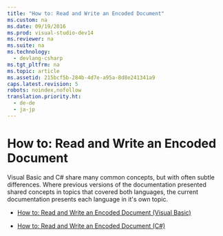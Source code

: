 ```yaml
---
title: "How to: Read and Write an Encoded Document"
ms.custom: na
ms.date: 09/19/2016
ms.prod: visual-studio-dev14
ms.reviewer: na
ms.suite: na
ms.technology: 
  - devlang-csharp
ms.tgt_pltfrm: na
ms.topic: article
ms.assetid: 215bcf5b-284b-4d7e-a95a-8d8e241341a9
caps.latest.revision: 5
robots: noindex,nofollow
translation.priority.ht: 
  - de-de
  - ja-jp
---
```

# How to: Read and Write an Encoded Document
Visual Basic and C# share many common concepts, but with often subtle differences. Where previous versions of the documentation presented shared concepts in topics that covered both languages, the current documentation presents each language in it's own topic.  
  
-   [How to: Read and Write an Encoded Document (Visual Basic)](../vs140/How-to--Read-and-Write-an-Encoded-Document--Visual-Basic-.md)  
  
-   [How to: Read and Write an Encoded Document (C#)](../vs140/How-to--Read-and-Write-an-Encoded-Document--C#-.md)